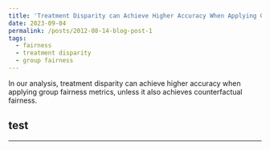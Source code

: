 ```yaml
---
title: 'Treatment Disparity can Achieve Higher Accuracy When Applying Group Fairness Metrics'
date: 2023-09-04
permalink: /posts/2012-08-14-blog-post-1
tags:
  - fairness
  - treatment disparity
  - group fairness
---
```


In our analysis, treatment disparity can achieve higher accuracy when applying group fairness metrics, unless it also achieves counterfactual fairness.



## test

------